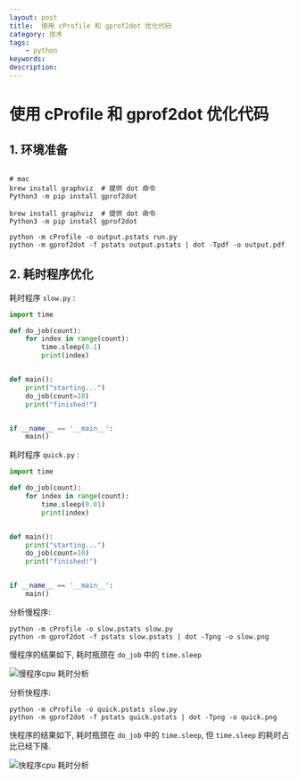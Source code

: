 ```yaml
---
layout: post
title:  使用 cProfile 和 gprof2dot 优化代码
category: 技术
tags:  
    - python
keywords: 
description: 
---
```


# 使用 cProfile 和 gprof2dot 优化代码


## 1. 环境准备

```shell script

# mac
brew install graphviz  # 提供 dot 命令
Python3 -m pip install gprof2dot

brew install graphviz  # 提供 dot 命令
Python3 -m pip install gprof2dot

python -m cProfile -o output.pstats run.py
python -m gprof2dot -f pstats output.pstats | dot -Tpdf -o output.pdf

```

## 2. 耗时程序优化

耗时程序 `slow.py` : 

```python
import time

def do_job(count):
    for index in range(count):
        time.sleep(0.1)
        print(index)


def main():
    print("starting...")
    do_job(count=10)
    print("finished!")


if __name__ == '__main__':
    main()

```

耗时程序 `quick.py` : 

```python
import time

def do_job(count):
    for index in range(count):
        time.sleep(0.01)
        print(index)


def main():
    print("starting...")
    do_job(count=10)
    print("finished!")


if __name__ == '__main__':
    main()

```

分析慢程序:

```shell script
python -m cProfile -o slow.pstats slow.py
python -m gprof2dot -f pstats slow.pstats | dot -Tpng -o slow.png
```

慢程序的结果如下, 耗时瓶颈在 `do_job` 中的 `time.sleep`

![慢程序cpu 耗时分析](../../../../public/img/cprofile_gprof2dot/slow.png)


分析快程序:

```shell script
python -m cProfile -o quick.pstats slow.py
python -m gprof2dot -f pstats quick.pstats | dot -Tpng -o quick.png
```

快程序的结果如下, 耗时瓶颈在 `do_job` 中的 `time.sleep`, 但 `time.sleep` 的耗时占比已经下降.

![快程序cpu 耗时分析](../../../../public/img/cprofile_gprof2dot/quick.png)



